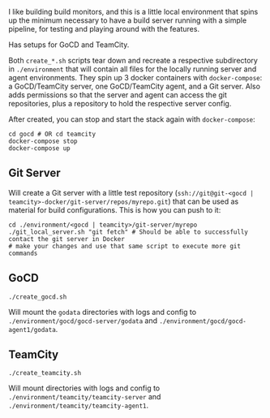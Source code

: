I like building build monitors, and this is a little local environment that spins up the minimum necessary to have a build server running with a simple pipeline, for testing and playing around with the features.

Has setups for GoCD and TeamCity.

Both `create_*.sh` scripts tear down and recreate a respective subdirectory in `./environment` that will contain all files for the locally running server and agent environments. They spin up 3 docker containers with `docker-compose`: a GoCD/TeamCity server, one GoCD/TeamCity agent, and a Git server. Also adds permissions so that the server and agent can access the git repositories, plus a repository to hold the respective server config.


After created, you can stop and start the stack again with `docker-compose`:
```
cd gocd # OR cd teamcity
docker-compose stop
docker-compose up
```

## Git Server
Will create a Git server with a little test repository (`ssh://git@git-<gocd | teamcity>-docker/git-server/repos/myrepo.git`) that can be used as material for build configurations. This is how you can push to it:

```
cd ./environment/<gocd | teamcity>/git-server/myrepo
./git_local_server.sh "git fetch" # Should be able to successfully contact the git server in Docker
# make your changes and use that same script to execute more git commands
```

## GoCD
```
./create_gocd.sh
```

Will mount the `godata` directories with logs and config to `./environment/gocd/gocd-server/godata` and `./environment/gocd/gocd-agent1/godata`.

## TeamCity
```
./create_teamcity.sh
```

Will mount directories with logs and config to `./environment/teamcity/teamcity-server` and `./environment/teamcity/teamcity-agent1`.